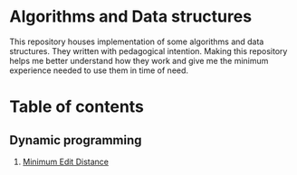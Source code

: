 # Algorithms and Data structures
This repository houses implementation of some algorithms and data structures. They written with pedagogical intention. Making this repository helps me better understand how they work and give me the minimum experience needed to use them in time of need.      
# Table of contents
## Dynamic programming
1. [Minimum Edit Distance](./source/dynamic-programming/minimum-edit-distance/)

